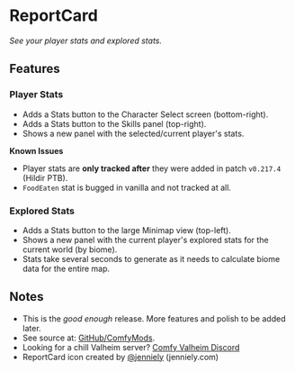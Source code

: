 # ReportCard

*See your player stats and explored stats.*

## Features

### Player Stats

  * Adds a Stats button to the Character Select screen (bottom-right).
  * Adds a Stats button to the Skills panel (top-right).
  * Shows a new panel with the selected/current player's stats.

**Known Issues**

  * Player stats are **only tracked after** they were added in patch `v0.217.4` (Hildir PTB).
  * `FoodEaten` stat is bugged in vanilla and not tracked at all.

### Explored Stats

  * Adds a Stats button to the large Minimap view (top-left).
  * Shows a new panel with the current player's explored stats for the current world (by biome).
  * Stats take several seconds to generate as it needs to calculate biome data for the entire map.

## Notes

  * This is the *good enough* release. More features and polish to be added later.
  * See source at: [GitHub/ComfyMods](https://github.com/redseiko/ComfyMods/tree/main/ReportCard).
  * Looking for a chill Valheim server? [Comfy Valheim Discord](https://discord.gg/ameHJz5PFk)
  * ReportCard icon created by [@jenniely](https://twitter.com/jenniely) (jenniely.com)
